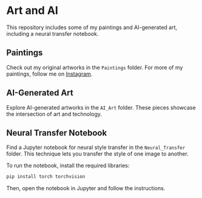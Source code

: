 
# Art and AI

This repository includes some of my paintings and AI-generated art, including a neural transfer notebook.

## Paintings

Check out my original artworks in the `Paintings` folder. For more of my paintings, follow me on [Instagram](https://www.instagram.com/kyramichel_art).

## AI-Generated Art

Explore AI-generated artworks in the `AI_Art` folder. These pieces showcase the intersection of art and technology.

## Neural Transfer Notebook

Find a Jupyter notebook for neural style transfer in the `Neural_Transfer` folder. This technique lets you transfer the style of one image to another.

To run the notebook, install the required libraries:

```bash
pip install torch torchvision
```

Then, open the notebook in Jupyter and follow the instructions.

